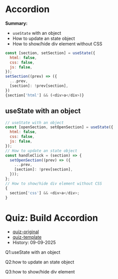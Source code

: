 # Accordion

**Summary:**

- `useState` with an object
- How to update an state object
- How to show/hide div element without CSS

```js
const [section, setSection] = useState({
  html: false,
  css: false,
  js: false,
});
setSection((prev) => ({
  ...prev,
  [section]: !prev[section],
})
{section['html'] && (<div>a</div>)}
```

## useState with an object

```js
// useState with an object
const [openSection, setOpenSection] = useState({
  html: false,
  css: false,
  js: false,
});
// How to update an state object
const handleClick = (section) => {
  setOpenSection((prev) => ({
    ...prev,
    [section]: !prev[section],
  }));
};
// How to show/hide div element without CSS
{
  section['css'] && <div>a</div>;
}
```

# Quiz: Build Accordion

- [quiz-original](https://www.greatfrontend.com/questions/user-interface/accordion/react?framework=react)
- [quiz-template](./quiz-template.jsx)
- History: 09-09-2025

Q1:useState with an object

Q2:how to update an state object

Q3:how to show/hide div element
